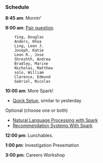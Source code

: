 ### Schedule

**8:45 am**: Mornin'

**9:00 am**: [Pair question](pair.md).

        Ying, Douglas
        Anders, Khoa
        Ling, Leon J.
        Joseph, Katie
        Leon R., Jose
        Shreshth, Andrea
        Bradley, Marine
        Nicholas, Matthew
        solo, William
        Clarence, Edmund
        Gabriel, Nicolas

**10:00 am**: More Spark! 

 * [Quick Setup](Spark_Setup.ipynb), similar to yesterday

 Optional (choose one or both)
 * [Natural Language Processing with Spark](Spark_Spam_Classification.ipynb)
 * [Recommendation Systems With Spark](Spark_Recommendation_Systems.ipynb)

**12:00 pm**: Lunchables.

**1:00 pm**: Investigation Presentation

**3:00 pm**: Careers Workshop



